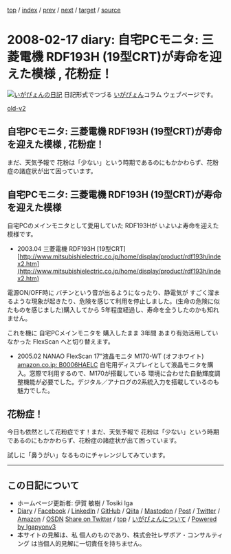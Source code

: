 [top](../index.html) 
 / [index](index.html) 
 / [prev](ig080214.html) 
 / [next](ig080223.html) 
 / [target](https://www.igapyon.jp/igapyon/diary/2008/ig080217.html) 
 / [source](https://github.com/igapyon/diary/blob/master/2008/ig080217.src.md) 

2008-02-17 diary: 自宅PCモニタ: 三菱電機 RDF193H (19型CRT)が寿命を迎えた模様 , 花粉症！
=====================================================================================================
[![いがぴょんの日記](https://www.igapyon.jp/igapyon/diary/images/iga202308_256.jpg "いがぴょん")](https://www.igapyon.jp/igapyon/diary/memo/memoigapyon.html) 日記形式でつづる [いがぴょん](https://www.igapyon.jp/igapyon/diary/memo/memoigapyon.html)コラム ウェブページです。

[old-v2](ig080217-orig.html)

## 自宅PCモニタ: 三菱電機 RDF193H (19型CRT)が寿命を迎えた模様 , 花粉症！

まだ、天気予報で 花粉は「少ない」という時期であるのにもかかわらず、花粉症の諸症状が出て困っています。


## 自宅PCモニタ: 三菱電機 RDF193H (19型CRT)が寿命を迎えた模様

自宅PCのメインモニタとして愛用していた RDF193Hが いよいよ寿命を迎えた模様です。

* 2003.04 三菱電機 RDF193H [19型CRT]
  [http://www.mitsubishielectric.co.jp/home/display/product/rdf193h/index2.htm](http://www.mitsubishielectric.co.jp/home/display/product/rdf193h/index2.htm)

電源ON/OFF時に バチンという音が出るようになったり、静電気が すごく溜まるような現象が起きたり、危険を感じて利用を停止しました。(生命の危険に似たものを感じました)購入してから 5年程度経過し、寿命を全うしたのかも知れません。

これを機に 自宅PCメインモニタを 購入したまま 3年間 あまり有効活用していなかった FlexScan へと切り替えます。

* 2005.02 NANAO FlexScan 17"液晶モニタ M170-WT (オフホワイト)
  [amazon.co.jp: B0006HAELC](http://www.amazon.co.jp/exec/obidos/ASIN/B0006HAELC/igapyondiary-22)
  自宅用ディスプレイとして液晶モニタを購入。窓際で利用するので、M170が搭載している 環境に合わせた自動輝度調整機能が必要でした。デジタル／アナログの2系統入力を搭載しているのも魅力でした。

## 花粉症！

今日も依然として花粉症です！まだ、天気予報で 花粉は「少ない」という時期であるのにもかかわらず、花粉症の諸症状が出て困っています。

試しに「鼻うがい」なるものにチャレンジしてみています。


----------------------------------------------------------------------------------------------------

## この日記について

* ホームページ更新者: 伊賀 敏樹 / Tosiki Iga
* [Diary](https://www.igapyon.jp/igapyon/diary/) / [Facebook](https://www.facebook.com/igapyon) / [LinkedIn](https://www.linkedin.com/in/toshikiiga) / [GitHub](https://github.com/igapyon) / [Qiita](https://qiita.com/igapyon) / [Mastodon](https://social.vivaldi.net/@igapyon) / [Post](https://post.news/igapyon) / [Twitter](https://twitter.com/ToshikiIga) / [Amazon](https://www.amazon.co.jp/%E4%BC%8A%E8%B3%80-%E6%95%8F%E6%A8%B9/e/B004LTQWCQ) / [OSDN](https://ja.osdn.net/users/iga/)
[Share on Twitter](https://twitter.com/intent/tweet?hashtags=igapyon%2Cdiary%2C%E3%81%84%E3%81%8C%E3%81%B4%E3%82%87%E3%82%93&text=%E8%87%AA%E5%AE%85PC%E3%83%A2%E3%83%8B%E3%82%BF%3A+%E4%B8%89%E8%8F%B1%E9%9B%BB%E6%A9%9F+RDF193H+%2819%E5%9E%8BCRT%29%E3%81%8C%E5%AF%BF%E5%91%BD%E3%82%92%E8%BF%8E%E3%81%88%E3%81%9F%E6%A8%A1%E6%A7%98+%2C+%E8%8A%B1%E7%B2%89%E7%97%87%EF%BC%81&url=https%3A%2F%2Fwww.igapyon.jp%2Figapyon%2Fdiary%2F2008%2Fig080217.html) / [top](../index.html) / [いがぴょんについて](https://www.igapyon.jp/igapyon/diary/memo/memoigapyon.html) / [Powered by Igapyonv3](https://github.com/igapyon/igapyonv3)
* 本サイトの見解は、私 個人のものであり、株式会社レザボア・コンサルティング は当個人的見解に一切責任を持ちません。 
